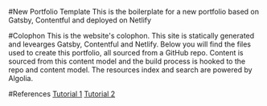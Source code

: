 #New Portfolio Template
This is the boilerplate for a new portfolio based on Gatsby, Contentful and deployed on Netlify

#Colophon
This is the website's colophon. This site is statically generated and levearges Gatsby, Contentful and Netlify. Below you will find the files used to create this portfolio, all sourced from a GitHub repo. Content is sourced from this content model and the build process is hooked to the repo and content model. The resources index and search are powered by Algolia.

#References
[Tutorial 1](https://www.contentful.com/r/knowledgebase/gatsbyjs-and-contentful-in-five-minutes/)
[Tutorial 2](https://www.halfelectronic.com/post/setting-up-gatsby-js-contentful-and-netlify/)